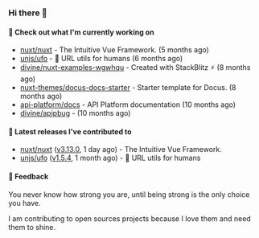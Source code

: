 ### Hi there 👋

#### 👷 Check out what I'm currently working on

- [nuxt/nuxt](https://github.com/nuxt/nuxt) - The Intuitive Vue Framework. (5 months ago)
- [unjs/ufo](https://github.com/unjs/ufo) - 🔗 URL utils for humans (6 months ago)
- [divine/nuxt-examples-wgwhqu](https://github.com/divine/nuxt-examples-wgwhqu) - Created with StackBlitz ⚡️ (8 months ago)
- [nuxt-themes/docus-docs-starter](https://github.com/nuxt-themes/docus-docs-starter) - Starter template for Docus. (8 months ago)
- [api-platform/docs](https://github.com/api-platform/docs) - API Platform documentation (10 months ago)
- [divine/apipbug](https://github.com/divine/apipbug) -  (10 months ago)

#### 🔭 Latest releases I've contributed to

- [nuxt/nuxt](https://github.com/nuxt/nuxt) ([v3.13.0](https://github.com/nuxt/nuxt/releases/tag/v3.13.0), 1 day ago) - The Intuitive Vue Framework.
- [unjs/ufo](https://github.com/unjs/ufo) ([v1.5.4](https://github.com/unjs/ufo/releases/tag/v1.5.4), 1 month ago) - 🔗 URL utils for humans

#### 💬 Feedback
You never know how strong you are, until being strong is the only choice you have.

I am contributing to open sources projects because I love them and need them to shine.

